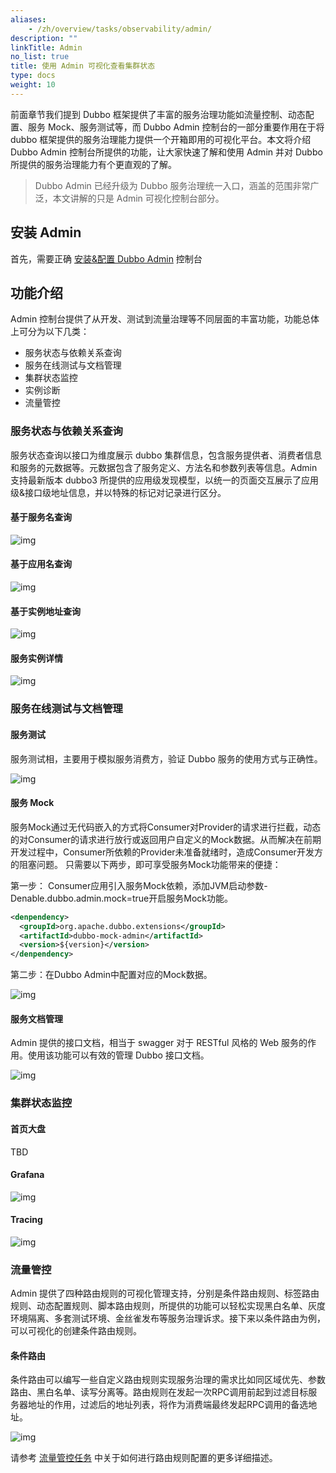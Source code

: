 ```yaml
---
aliases:
    - /zh/overview/tasks/observability/admin/
description: ""
linkTitle: Admin
no_list: true
title: 使用 Admin 可视化查看集群状态
type: docs
weight: 10
---
```




前面章节我们提到 Dubbo 框架提供了丰富的服务治理功能如流量控制、动态配置、服务 Mock、服务测试等，而 Dubbo Admin 控制台的一部分重要作用在于将 dubbo 框架提供的服务治理能力提供一个开箱即用的可视化平台。本文将介绍 Dubbo Admin 控制台所提供的功能，让大家快速了解和使用 Admin 并对 Dubbo 所提供的服务治理能力有个更直观的了解。

> Dubbo Admin 已经升级为 Dubbo 服务治理统一入口，涵盖的范围非常广泛，本文讲解的只是 Admin 可视化控制台部分。

## 安装 Admin
首先，需要正确 [安装&配置 Dubbo Admin](https://github.com/apache/dubbo-admin#dubbo-admin) 控制台

## 功能介绍
Admin 控制台提供了从开发、测试到流量治理等不同层面的丰富功能，功能总体上可分为以下几类：
* 服务状态与依赖关系查询
* 服务在线测试与文档管理
* 集群状态监控
* 实例诊断
* 流量管控

### 服务状态与依赖关系查询
服务状态查询以接口为维度展示 dubbo 集群信息，包含服务提供者、消费者信息和服务的元数据等。元数据包含了服务定义、方法名和参数列表等信息。Admin 支持最新版本 dubbo3 所提供的应用级发现模型，以统一的页面交互展示了应用级&接口级地址信息，并以特殊的标记对记录进行区分。

#### 基于服务名查询
![img](/imgs/v3/tasks/observability/admin/1-search-by-service.png)

#### 基于应用名查询
![img](/imgs/v3/tasks/observability/admin/1-search-by-appname.png)

#### 基于实例地址查询
![img](/imgs/v3/tasks/observability/admin/1-search-by-ip.png)

#### 服务实例详情
![img](/imgs/v3/tasks/observability/admin/1-service-detail.png)

### 服务在线测试与文档管理
#### 服务测试
服务测试相，主要用于模拟服务消费方，验证 Dubbo 服务的使用方式与正确性。

![img](/imgs/v3/tasks/observability/admin/2-service-doc.png)

#### 服务 Mock
服务Mock通过无代码嵌入的方式将Consumer对Provider的请求进行拦截，动态的对Consumer的请求进行放行或返回用户自定义的Mock数据。从而解决在前期开发过程中，Consumer所依赖的Provider未准备就绪时，造成Consumer开发方的阻塞问题。
只需要以下两步，即可享受服务Mock功能带来的便捷：

第一步：
Consumer应用引入服务Mock依赖，添加JVM启动参数-Denable.dubbo.admin.mock=true开启服务Mock功能。
```xml
<denpendency>
  <groupId>org.apache.dubbo.extensions</groupId>
  <artifactId>dubbo-mock-admin</artifactId>
  <version>${version}</version>
</denpendency>
```

第二步：在Dubbo Admin中配置对应的Mock数据。

![img](/imgs/v3/tasks/observability/admin/2-service-mock.png)

#### 服务文档管理
Admin 提供的接口文档，相当于 swagger 对于 RESTful 风格的 Web 服务的作用。使用该功能可以有效的管理 Dubbo 接口文档。

![img](/imgs/v3/tasks/observability/admin/2-service-doc.png)

### 集群状态监控
#### 首页大盘
TBD

#### Grafana
![img](/imgs/v3/tasks/observability/admin/3-grafana.png)

#### Tracing
![img](/imgs/v3/tasks/observability/admin/3-tracing-zipkin.png)

### 流量管控
Admin 提供了四种路由规则的可视化管理支持，分别是条件路由规则、标签路由规则、动态配置规则、脚本路由规则，所提供的功能可以轻松实现黑白名单、灰度环境隔离、多套测试环境、金丝雀发布等服务治理诉求。接下来以条件路由为例，可以可视化的创建条件路由规则。

#### 条件路由

条件路由可以编写一些自定义路由规则实现服务治理的需求比如同区域优先、参数路由、黑白名单、读写分离等。路由规则在发起一次RPC调用前起到过滤目标服务器地址的作用，过滤后的地址列表，将作为消费端最终发起RPC调用的备选地址。

![img](/imgs/v3/tasks/observability/admin/4-traffic-management.png)

请参考 [流量管控任务](../../traffic-management/) 中关于如何进行路由规则配置的更多详细描述。